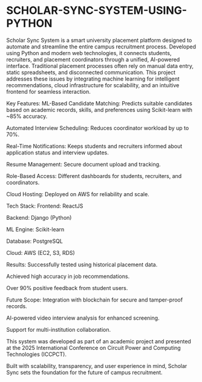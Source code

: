 # SCHOLAR-SYNC-SYSTEM-USING-PYTHON
Scholar Sync System is a smart university placement platform designed to automate and streamline the entire campus recruitment process. Developed using Python and modern web technologies, it connects students, recruiters, and placement coordinators through a unified, AI-powered interface.
Traditional placement processes often rely on manual data entry, static spreadsheets, and disconnected communication. This project addresses these issues by integrating machine learning for intelligent recommendations, cloud infrastructure for scalability, and an intuitive frontend for seamless interaction.

Key Features:
ML-Based Candidate Matching: Predicts suitable candidates based on academic records, skills, and preferences using Scikit-learn with ~85% accuracy.

Automated Interview Scheduling: Reduces coordinator workload by up to 70%.

Real-Time Notifications: Keeps students and recruiters informed about application status and interview updates.

Resume Management: Secure document upload and tracking.

Role-Based Access: Different dashboards for students, recruiters, and coordinators.

Cloud Hosting: Deployed on AWS for reliability and scale.

 Tech Stack:
Frontend: ReactJS

Backend: Django (Python)

ML Engine: Scikit-learn

Database: PostgreSQL

Cloud: AWS (EC2, S3, RDS)

 Results:
Successfully tested using historical placement data.

Achieved high accuracy in job recommendations.

Over 90% positive feedback from student users.

 Future Scope:
Integration with blockchain for secure and tamper-proof records.

AI-powered video interview analysis for enhanced screening.

Support for multi-institution collaboration.

This system was developed as part of an academic project and presented at the 2025 International Conference on Circuit Power and Computing Technologies (ICCPCT).

 Built with scalability, transparency, and user experience in mind, Scholar Sync sets the foundation for the future of campus recruitment.


